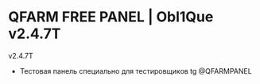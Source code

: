 # QFARM FREE PANEL | Obl1Que v2.4.7T
v2.4.7T

- Тестовая панель специально для тестировщиков tg @QFARMPANEL
